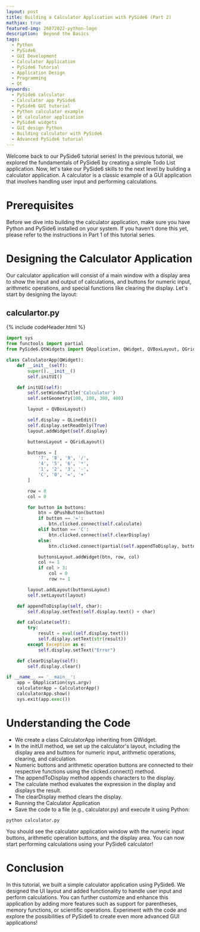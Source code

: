 ```yaml
---
layout: post
title: Building a Calculator Application with PySide6 (Part 2)
mathjax: true
featured-img: 26072022-python-logo
description:  Beyond the Basics
tags:
  - Python
  - PySide6
  - GUI Development
  - Calculator Application
  - PySide6 Tutorial
  - Application Design
  - Programming
  - Qt
keywords:
  - PySide6 calculator
  - Calculator app PySide6
  - PySide6 GUI tutorial
  - Python calculator example
  - Qt calculator application
  - PySide6 widgets
  - GUI design Python
  - Building calculator with PySide6
  - Advanced PySide6 tutorial
---
```



Welcome back to our PySide6 tutorial series! In the previous tutorial, we explored the fundamentals of PySide6 by creating a simple Todo List application. Now, let's take our PySide6 skills to the next level by building a calculator application. A calculator is a classic example of a GUI application that involves handling user input and performing calculations.

# Prerequisites

Before we dive into building the calculator application, make sure you have Python and PySide6 installed on your system. If you haven't done this yet, please refer to the instructions in Part 1 of this tutorial series.

# Designing the Calculator Application

Our calculator application will consist of a main window with a display area to show the input and output of calculations, and buttons for numeric input, arithmetic operations, and special functions like clearing the display. Let's start by designing the layout:

## calculartor.py

{% include codeHeader.html %}
```python
import sys
from functools import partial
from PySide6.QtWidgets import QApplication, QWidget, QVBoxLayout, QGridLayout, QPushButton, QLineEdit

class CalculatorApp(QWidget):
    def __init__(self):
        super().__init__()
        self.initUI()

    def initUI(self):
        self.setWindowTitle('Calculator')
        self.setGeometry(100, 100, 300, 400)

        layout = QVBoxLayout()

        self.display = QLineEdit()
        self.display.setReadOnly(True)
        layout.addWidget(self.display)

        buttonsLayout = QGridLayout()

        buttons = [
            '7', '8', '9', '/',
            '4', '5', '6', '*',
            '1', '2', '3', '-',
            'C', '0', '=', '+'
        ]

        row = 0
        col = 0

        for button in buttons:
            btn = QPushButton(button)
            if button == '=':
                btn.clicked.connect(self.calculate)
            elif button == 'C':
                btn.clicked.connect(self.clearDisplay)
            else:
                btn.clicked.connect(partial(self.appendToDisplay, button))

            buttonsLayout.addWidget(btn, row, col)
            col += 1
            if col > 3:
                col = 0
                row += 1

        layout.addLayout(buttonsLayout)
        self.setLayout(layout)

    def appendToDisplay(self, char):
        self.display.setText(self.display.text() + char)

    def calculate(self):
        try:
            result = eval(self.display.text())
            self.display.setText(str(result))
        except Exception as e:
            self.display.setText("Error")

    def clearDisplay(self):
        self.display.clear()

if __name__ == '__main__':
    app = QApplication(sys.argv)
    calculatorApp = CalculatorApp()
    calculatorApp.show()
    sys.exit(app.exec())

```

# Understanding the Code

* We create a class CalculatorApp inheriting from QWidget.
* In the initUI method, we set up the calculator's layout, including the display area and buttons for numeric input, arithmetic operations, clearing, and calculation.
* Numeric buttons and arithmetic operation buttons are connected to their respective functions using the clicked.connect() method.
* The appendToDisplay method appends characters to the display.
* The calculate method evaluates the expression in the display and displays the result.
* The clearDisplay method clears the display.
* Running the Calculator Application
* Save the code to a file (e.g., calculator.py) and execute it using Python:

`python calculator.py`

You should see the calculator application window with the numeric input buttons, arithmetic operation buttons, and the display area. You can now start performing calculations using your PySide6 calculator!

# Conclusion

In this tutorial, we built a simple calculator application using PySide6. We designed the UI layout and added functionality to handle user input and perform calculations. You can further customize and enhance this application by adding more features such as support for parentheses, memory functions, or scientific operations. Experiment with the code and explore the possibilities of PySide6 to create even more advanced GUI applications!








